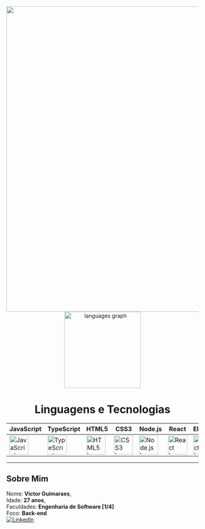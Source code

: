 <div align="center">
  <img src="https://t3.ftcdn.net/jpg/07/96/02/16/360_F_796021659_T0fEiTbS0k3iae6UdY8iBESVDBFoMqkH.jpg" heigth="800" width="800">
</div>

<div align="center">
  <img src="https://github-readme-stats.vercel.app/api/top-langs?username=victorguimaraesdev&locale=en&hide_title=false&layout=compact&card_width=400&langs_count=5&theme=merko&hide_border=false&cache_seconds=86400" height="200" alt="languages graph" />
</div>

<div align="center">
  <h1>Linguagens e Tecnologias</h1>
</div>

<div align="center">

                                                                                                                                      
| **JavaScript**        | **TypeScript**        | **HTML5**             | **CSS3**              | **Node.js**           | **React**             | **Electron**          | **Axios**             |
|-----------------------|-----------------------|-----------------------|-----------------------|-----------------------|-----------------------|-----------------------|-----------------------|
| <img src="https://cdn.jsdelivr.net/gh/devicons/devicon/icons/javascript/javascript-original.svg" height="50" alt="JavaScript logo"> | <img src="https://cdn.jsdelivr.net/gh/devicons/devicon/icons/typescript/typescript-original.svg" height="50" alt="TypeScript logo"> | <img src="https://cdn.jsdelivr.net/gh/devicons/devicon/icons/html5/html5-original.svg" height="50" alt="HTML5 logo"> | <img src="https://cdn.jsdelivr.net/gh/devicons/devicon/icons/css3/css3-original.svg" height="50" alt="CSS3 logo"> | <img src="https://cdn.jsdelivr.net/gh/devicons/devicon/icons/nodejs/nodejs-original.svg" height="50" alt="Node.js logo"> | <img src="https://cdn.jsdelivr.net/gh/devicons/devicon/icons/react/react-original.svg" height="50" alt="React logo"> | <img src="https://cdn.jsdelivr.net/gh/devicons/devicon/icons/electron/electron-original.svg" height="50" alt="Electron logo"> | <img src="[https://cdn.jsdelivr.net/gh/devicons/devicon/icons/axios/axios-original.svg](https://icon.icepanel.io/Technology/svg/Azios.svg)" height="50" alt="Axios logo"> |










</div>



---

## Sobre Mim

Nome: **Victor Guimaraes**,<br>
Idade: **27 anos**, <br>
Faculdades: **Engenharia de Software [1/4]** <br> 
Foco: **Back-end** <br>
[![LinkedIn](https://img.shields.io/badge/LinkedIn-blue?logo=linkedin)](https://www.linkedin.com/in/victor-guimaraes-05b608275/?trk=opento_sprofile_goalscard)

